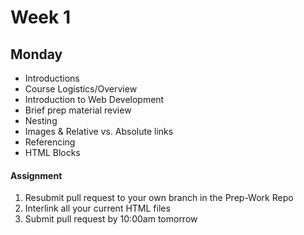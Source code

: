 # Week 1

## Monday 

-  Introductions
-  Course Logistics/Overview
-  Introduction to Web Development
-  Brief prep material review
-  Nesting
-  Images & Relative vs. Absolute links
-  Referencing
-  HTML Blocks

#### Assignment

1. Resubmit pull request to your own branch in the Prep-Work Repo
2. Interlink all your current HTML files
3. Submit pull request by 10:00am tomorrow
